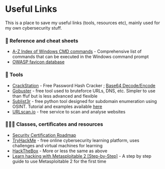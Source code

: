 <h1>Useful Links</h1>

This is a place to save my useful links (tools, resources etc), mainly used for my own cybersecurity stuff.



<h3>📜 Reference and cheat sheets</h3>

- [A-Z Index of Windows CMD commands](https://ss64.com/nt/) - Comprehensive list of commands that can be executed in the Windows command prompt
- [OWASP favicon database](https://wiki.owasp.org/index.php/OWASP_favicon_database)

<h3>🔧 Tools</h3>

- [CrackStation](https://crackstation.net/) - Free Password Hash Cracker ; [Base64 Decode/Encode](https://www.base64decode.org/)
- [Gobuster](https://github.com/OJ/gobuster) - free tool used to bruteforce URLs, DNS, etc. Simpler to use than ffuf but is less advanced and flexible
- [Sublist3r](https://github.com/aboul3la/Sublist3r) - free python tool designed for subdomain enumeration using OSINT. Tutorial and examples available [here](https://linuxhint.com/sublist3r-for-enumerate-subdomains/)
- [URLscan.io](https://urlscan.io/) -  free service to scan and analyse websites

<h3>👨🏼‍🎓 Classes, certificates and resources</h3>

 - [Security Certification Roadmap](https://pauljerimy.com/security-certification-roadmap/)
 - [TryHackMe](https://tryhackme.com/) - free online cybersecurity learning platform, uses challenges and virtual machines for learning
 - [HackTheBox](https://www.hackthebox.com/) - More or less the same as above
 - [Learn hacking with Metasploitable 2 [Step-by-Step]](https://www.golinuxcloud.com/learn-hacking-using-metasploitable-2/#Simple_guide_to_learn_hacking_using_Metasploitable_2) - A step by step guide to use Metasploitable 2 for the first time
